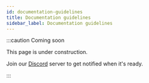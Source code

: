 ```yaml
---
id: documentation-guidelines
title: Documentation guidelines
sidebar_label: Documentation guidelines
---
```


:::caution Coming soon

This page is under construction.

Join our [Discord](https://discord.traxion.dev/) server to get notified when it's ready.

:::
